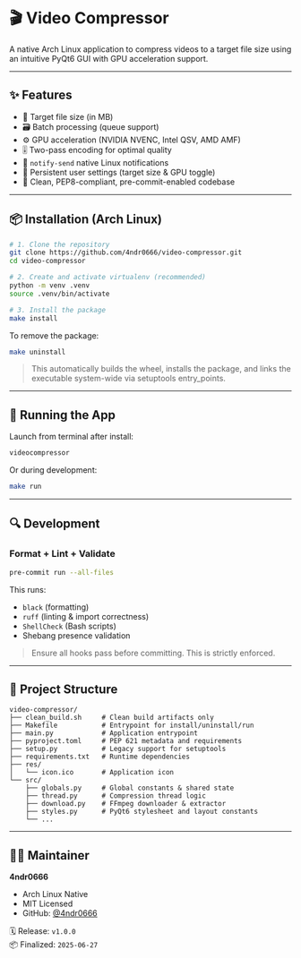 # 🎬 Video Compressor

A native Arch Linux application to compress videos to a target file size using an intuitive PyQt6 GUI with GPU acceleration support.

---

## ✨ Features

- 🎯 Target file size (in MB)
- 🗃️ Batch processing (queue support)
- ⚙️ GPU acceleration (NVIDIA NVENC, Intel QSV, AMD AMF)
- 🎚️ Two-pass encoding for optimal quality
- 🔔 `notify-send` native Linux notifications
- 🧠 Persistent user settings (target size & GPU toggle)
- 🧼 Clean, PEP8-compliant, pre-commit-enabled codebase

---

## 📦 Installation (Arch Linux)

```bash
# 1. Clone the repository
git clone https://github.com/4ndr0666/video-compressor.git
cd video-compressor

# 2. Create and activate virtualenv (recommended)
python -m venv .venv
source .venv/bin/activate

# 3. Install the package
make install
```

To remove the package:

```bash
make uninstall
```

> This automatically builds the wheel, installs the package, and links the executable system-wide via setuptools entry_points.

---

## 🚀 Running the App

Launch from terminal after install:

```bash
videocompressor
```

Or during development:

```bash
make run
```

---

## 🔍 Development

### Format + Lint + Validate

```bash
pre-commit run --all-files
```

This runs:

- `black` (formatting)
- `ruff` (linting & import correctness)
- `ShellCheck` (Bash scripts)
- Shebang presence validation

> Ensure all hooks pass before committing. This is strictly enforced.

---

## 📁 Project Structure

```
video-compressor/
├── clean_build.sh     # Clean build artifacts only
├── Makefile           # Entrypoint for install/uninstall/run
├── main.py            # Application entrypoint
├── pyproject.toml     # PEP 621 metadata and requirements
├── setup.py           # Legacy support for setuptools
├── requirements.txt   # Runtime dependencies
├── res/
│   └── icon.ico       # Application icon
└── src/
    ├── globals.py     # Global constants & shared state
    ├── thread.py      # Compression thread logic
    ├── download.py    # FFmpeg downloader & extractor
    ├── styles.py      # PyQt6 stylesheet and layout constants
    └── ...
```

---

## 🧑‍💻 Maintainer

**4ndr0666**

- Arch Linux Native
- MIT Licensed
- GitHub: [@4ndr0666](https://github.com/4ndr0666)

🗓 Release: `v1.0.0`  
📦 Finalized: `2025-06-27`
